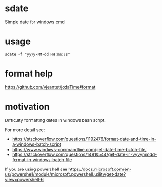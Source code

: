 # sdate
Simple date for windows cmd

# usage
`sdate -f "yyyy-MM-dd HH:mm:ss"`

# format help
https://github.com/vjeantet/jodaTime#format

# motivation
Difficulty formatting dates in windows bash script. 

For more detail see: 
- https://stackoverflow.com/questions/1192476/format-date-and-time-in-a-windows-batch-script
- https://www.windows-commandline.com/get-date-time-batch-file/
- https://stackoverflow.com/questions/14810544/get-date-in-yyyymmdd-format-in-windows-batch-file

If you are using powershell see https://docs.microsoft.com/en-us/powershell/module/microsoft.powershell.utility/get-date?view=powershell-6
